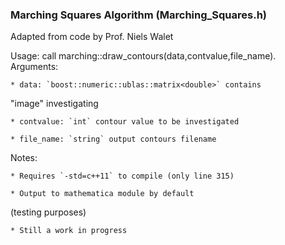 ### Marching Squares Algorithm (Marching_Squares.h)
Adapted from code by Prof. Niels Walet

Usage: call marching::draw_contours(data,contvalue,file_name). 
Arguments:

	* data: `boost::numeric::ublas::matrix<double>` contains 
"image" investigating

	* contvalue: `int` contour value to be investigated

	* file_name: `string` output contours filename

Notes:

	* Requires `-std=c++11` to compile (only line 315)

	* Output to mathematica module by default 
(testing purposes)

	* Still a work in progress 
